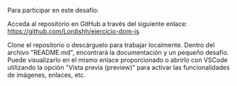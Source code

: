 Para participar en este desafío:

Acceda al repositorio en GitHub a través del siguiente enlace:
https://github.com/Lordishh/ejercicio-dom-js

Clone el repositorio o descárguelo para trabajar localmente. Dentro del archivo "README.md", encontrará la documentación y un pequeño desafío. Puede visualizarlo en el mismo enlace proporcionado o abrirlo con VSCode utilizando la opción "Vista previa (preview)" para activar las funcionalidades de imágenes, enlaces, etc.